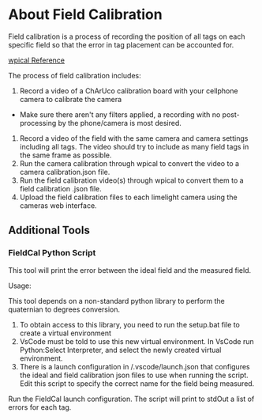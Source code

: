 # About Field Calibration

Field calibration is a process of recording the position of all tags on each specific field so that the error in tag placement can be accounted for.

[wpical Reference](https://docs.wpilib.org/en/stable/docs/software/wpilib-tools/wpical/index.html)

The process of field calibration includes:

1. Record a video of a ChArUco calibration board with your cellphone camera to calibrate the camera
  - Make sure there aren't any filters applied, a recording with no post-processing by the phone/camera is most desired.
1. Record a video of the field with the same camera and camera settings including all tags.  The video should try to include as many field tags in the same frame as possible.
1. Run the camera calibration through wpical to convert the video to a camera calibration.json file.
1. Run the field calibration video(s) through wpical to convert them to a field calibration .json file.
1. Upload the field calibration files to each limelight camera using the cameras web interface.

## Additional Tools

### FieldCal Python Script

This tool will print the error between the ideal field and the measured field.

Usage:

This tool depends on a non-standard python library to perform the quaternian to degrees conversion.

1. To obtain access to this library, you need to run the setup.bat file to create a virtual environment
1. VsCode must be told to use this new virtual environment.  In VsCode run Python:Select Interpreter, and select the newly created virtual environment.
1. There is a launch configuration in /.vscode/launch.json that configures the ideal and field calibration json files to use when running the script.  Edit this script to specify the correct name for the field being measured.

Run the FieldCal launch configuration.  The script will print to stdOut a list of errors for each tag.
